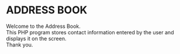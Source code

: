 # ADDRESS BOOK
Welcome to the Address Book.<br>
This PHP program stores contact information entered by the user and displays it on the screen.<br>
Thank you.

